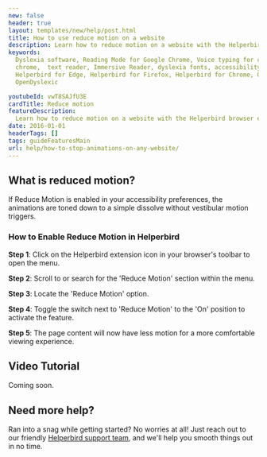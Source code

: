 ```yaml
---
new: false
header: true
layout: templates/new/help/post.html
title: How to use reduce motion on a website
description: Learn how to reduce motion on a website with the Helperbird browser extension.
keywords:
  Dyslexia software, Reading Mode for Google Chrome, Voice typing for chrome, Text to speech for
  chrome,  text reader, Immersive Reader, dyslexia fonts, accessibility software, dyslexia software,
  Helperbird for Edge, Helperbird for Firefox, Helperbird for Chrome, Opendyslexic for Chrome,
  OpenDyslexic

youtubeId: vwT8SAJfU3E
cardTitle: Reduce motion
featureDescription:
  Learn how to reduce motion on a website with the Helperbird browser extension.
date: 2016-01-01
headerTags: []
tags: guideFeaturesMain
url: help/how-to-stop-animations-on-any-website/
---
```



## What is reduced motion?

If Reduce Motion is enabled in your accessibility preferences, the animations are toned down to a simple dissolve without vestibular motion triggers.

### How to Enable Reduce Motion in Helperbird

**Step 1**: Click on the Helperbird extension icon in your browser's toolbar to open the menu.

**Step 2**: Scroll to or search for the 'Reduce Motion' section within the menu.

**Step 3**: Locate the 'Reduce Motion' option.

**Step 4**: Toggle the switch next to 'Reduce Motion' to the 'On' position to activate the feature.

**Step 5**: The page content will now have less motion for a more comfortable viewing experience.




## Video Tutorial

Coming soon.



## Need more help?

Ran into a snag while getting started? No worries at all! Just reach out to our friendly [Helperbird support team](/support/), and we'll help you smooth things out in no time.






